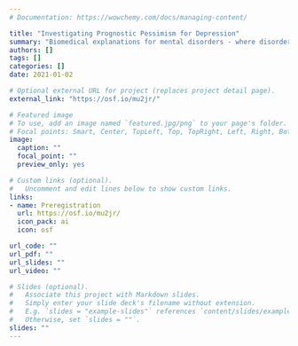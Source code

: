 ```yaml
---
# Documentation: https://wowchemy.com/docs/managing-content/

title: "Investigating Prognostic Pessimism for Depression"
summary: "Biomedical explanations for mental disorders - where disorders are seen as the results of genetic and biological abnormalities - are increasingly common. The causes that people assign to mental disorders have consequences for treatment preferences, social stigma, and even how permanent they believe their disorders to be (prognostic pessimism). Working with Dr. Jessica Schleider and the Lab for Scalable Mental Health, Isaac is working to better understand the beliefs adolescents have about depression, how these beliefs relate to mental health outcomes, and how they can be augmented to improve these outcomes."
authors: []
tags: []
categories: []
date: 2021-01-02

# Optional external URL for project (replaces project detail page).
external_link: "https://osf.io/mu2jr/"

# Featured image
# To use, add an image named `featured.jpg/png` to your page's folder.
# Focal points: Smart, Center, TopLeft, Top, TopRight, Left, Right, BottomLeft, Bottom, BottomRight.
image:
  caption: ""
  focal_point: ""
  preview_only: yes

# Custom links (optional).
#   Uncomment and edit lines below to show custom links.
links:
- name: Preregistration
  url: https://osf.io/mu2jr/
  icon_pack: ai
  icon: osf

url_code: ""
url_pdf: ""
url_slides: ""
url_video: ""

# Slides (optional).
#   Associate this project with Markdown slides.
#   Simply enter your slide deck's filename without extension.
#   E.g. `slides = "example-slides"` references `content/slides/example-slides.md`.
#   Otherwise, set `slides = ""`.
slides: ""
---
```

